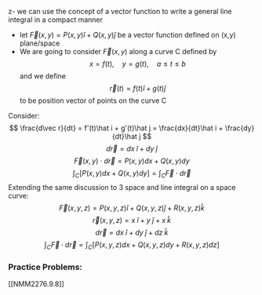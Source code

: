 z- we can use the concept of a vector function to write a general line integral in a compact manner
- let $\vec F(x,y) = P(x,y)\hat i + Q(x,y)\hat j$ be a vector function defined on (x,y) plane/space
- We are going to consider $\vec F(x,y)$ along a curve C defined by
$$ x = f(t),\quad y = g(t), \quad a\leq t\leq b $$
	and we define
$$ \vec r(t) = f(t)\hat i + g(t)\hat j $$
	to be position vector of points on the curve C

Consider:
$$ \frac{d\vec r}{dt} = f'(t)\hat i + g'(t)\hat j = \frac{dx}{dt}\hat i + \frac{dy}{dt}\hat j $$
$$ d\vec r = dx\;\hat i + dy\;\hat j $$
$$ \vec F(x,y)\cdot d\vec r = P(x,y)dx + Q(x,y)dy $$
$$ \int_C[P(x,y)dx + Q(x,y)dy] = \int_C\vec F\cdot d\vec r $$
Extending the same discussion to 3 space and line integral on a space curve:
$$ \vec F(x,y,z) = P(x,y,z)\hat i + Q(x,y,z)\hat j + R(x,y,z)\hat k $$
$$ \vec r(x,y,z) = x\;\hat i + y\;\hat j + x\;\hat k $$
$$ d\vec r = dx\;\hat i + dy\;\hat j + dz\;\hat k $$
$$ \int_C\vec F\cdot d\vec r = \int_C[P(x,y,z)dx + Q(x,y,z)dy + R(x,y,z)dz] $$
### Practice Problems:
[[NMM2276.9.8]]
